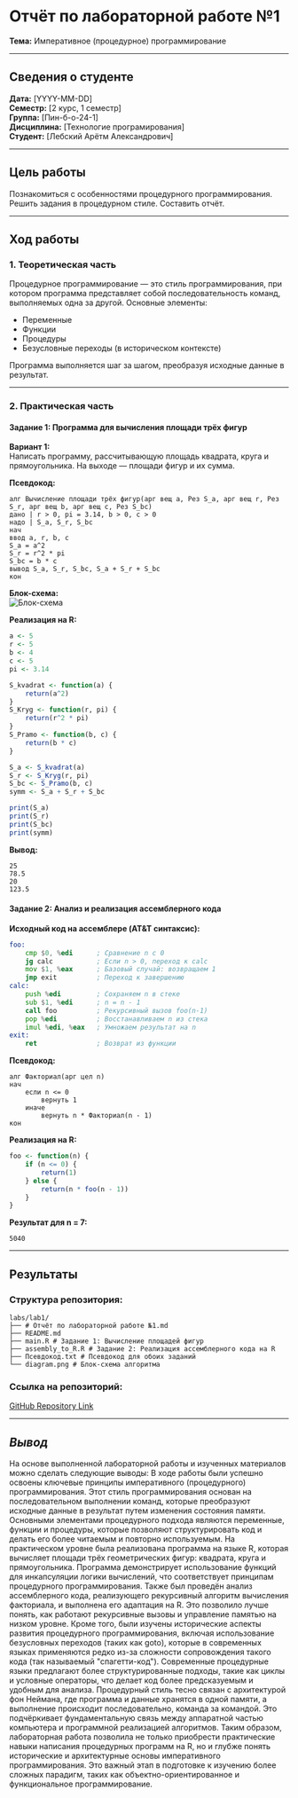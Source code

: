 # Отчёт по лабораторной работе №1  
**Тема:** Императивное (процедурное) программирование  

---

## Сведения о студенте  
**Дата:** [YYYY-MM-DD]  
**Семестр:** [2 курс, 1 семестр]  
**Группа:** [Пин-б-о-24-1]  
**Дисциплина:** [Технологие програмирования]  
**Студент:** [Лебский Арётм Александрович]  

---

## Цель работы  
Познакомиться с особенностями процедурного программирования. Решить задания в процедурном стиле. Составить отчёт.

---

## Ход работы  

### 1. Теоретическая часть  
Процедурное программирование — это стиль программирования, при котором программа представляет собой последовательность команд, выполняемых одна за другой. Основные элементы:  
- Переменные  
- Функции  
- Процедуры  
- Безусловные переходы (в историческом контексте)  

Программа выполняется шаг за шагом, преобразуя исходные данные в результат.  

---

### 2. Практическая часть  

#### Задание 1: Программа для вычисления площади трёх фигур  

**Вариант 1:**  
Написать программу, рассчитывающую площадь квадрата, круга и прямоугольника. На выходе — площади фигур и их сумма.  

**Псевдокод:**  
```
алг Вычисление площади трёх фигур(арг вещ a, Рез S_a, арг вещ r, Рез S_r, арг вещ b, арг вещ c, Рез S_bc)
дано | r > 0, pi = 3.14, b > 0, c > 0
надо | S_a, S_r, S_bc
нач
ввод a, r, b, c
S_a = a^2
S_r = r^2 * pi
S_bc = b * c
вывод S_a, S_r, S_bc, S_a + S_r + S_bc
кон
```


**Блок-схема:**  
![Блок-схема](./diagram.png)

**Реализация на R:**  
```r
a <- 5
r <- 5
b <- 4
c <- 5
pi <- 3.14

S_kvadrat <- function(a) {
    return(a^2)
}
S_Kryg <- function(r, pi) {
    return(r^2 * pi)
}
S_Pramo <- function(b, c) {
    return(b * c)
}

S_a <- S_kvadrat(a)
S_r <- S_Kryg(r, pi)
S_bc <- S_Pramo(b, c)
symm <- S_a + S_r + S_bc

print(S_a)
print(S_r)
print(S_bc)
print(symm)
```
**Вывод:**
```
25
78.5
20
123.5
```

#### Задание 2: Анализ и реализация ассемблерного кода
**Исходный код на ассемблере (AT&T синтаксис):**
```asm
foo:
    cmp $0, %edi      ; Сравнение n с 0
    jg calc           ; Если n > 0, переход к calc
    mov $1, %eax      ; Базовый случай: возвращаем 1
    jmp exit          ; Переход к завершению
calc:
    push %edi         ; Сохраняем n в стеке
    sub $1, %edi      ; n = n - 1
    call foo          ; Рекурсивный вызов foo(n-1)
    pop %edi          ; Восстанавливаем n из стека
    imul %edi, %eax   ; Умножаем результат на n
exit:
    ret               ; Возврат из функции
```
**Псевдокод:**
```
алг Факториал(арг цел n)  
нач  
    если n <= 0  
        вернуть 1  
    иначе  
        вернуть n * Факториал(n - 1)  
кон
```
**Реализация на R:**
```r
foo <- function(n) {
    if (n <= 0) {
        return(1)
    } else {
        return(n * foo(n - 1))
    }
}
```

**Результат для n = 7:**
```
5040
```

---

## **Результаты**


### **Структура репозитория:**
```
labs/lab1/
├── # Отчёт по лабораторной работе №1.md
├── README.md
├── main.R # Задание 1: Вычисление площадей фигур
├── assembly_to_R.R # Задание 2: Реализация ассемблерного кода на R
├── Псевдокод.txt # Псевдокод для обоих заданий
└── diagram.png # Блок-схема алгоритма
```


### **Ссылка на репозиторий:**  
[GitHub Repository Link](https://github.com/Vasapypkin646/labs)  

---

## *Вывод*
На основе выполненной лабораторной работы и изученных материалов можно сделать следующие выводы:
В ходе работы были успешно освоены ключевые принципы императивного (процедурного) программирования. Этот стиль программирования основан на последовательном выполнении команд, которые преобразуют исходные данные в результат путем изменения состояния памяти. Основными элементами процедурного подхода являются переменные, функции и процедуры, которые позволяют структурировать код и делать его более читаемым и повторно используемым.
На практическом уровне была реализована программа на языке R, которая вычисляет площади трёх геометрических фигур: квадрата, круга и прямоугольника. Программа демонстрирует использование функций для инкапсуляции логики вычислений, что соответствует принципам процедурного программирования. Также был проведён анализ ассемблерного кода, реализующего рекурсивный алгоритм вычисления факториала, и выполнена его адаптация на R. Это позволило лучше понять, как работают рекурсивные вызовы и управление памятью на низком уровне.
Кроме того, были изучены исторические аспекты развития процедурного программирования, включая использование безусловных переходов (таких как goto), которые в современных языках применяются редко из-за сложности сопровождения такого кода (так называемый "спагетти-код"). Современные процедурные языки предлагают более структурированные подходы, такие как циклы и условные операторы, что делает код более предсказуемым и удобным для анализа.
Процедурный стиль тесно связан с архитектурой фон Неймана, где программа и данные хранятся в одной памяти, а выполнение происходит последовательно, команда за командой. Это подчёркивает фундаментальную связь между аппаратной частью компьютера и программной реализацией алгоритмов.
Таким образом, лабораторная работа позволила не только приобрести практические навыки написания процедурных программ на R, но и глубже понять исторические и архитектурные основы императивного программирования. Это важный этап в подготовке к изучению более сложных парадигм, таких как объектно-ориентированное и функциональное программирование.

